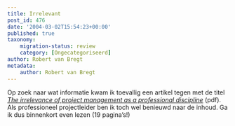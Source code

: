 ```yaml
---
title: Irrelevant
post_id: 476
date: '2004-03-02T15:54:23+00:00'
published: true
taxonomy:
    migration-status: review
    category: [Ongecategoriseerd]
author: Robert van Bregt
metadata:
    author: Robert van Bregt
---
```

Op zoek naar wat informatie kwam ik toevallig een artikel tegen met de titel *[The irrelevance of project management as a professional discipline](http://www.bartlett.ucl.ac.uk/research/management/Moscow2003.doc.pdf)* (pdf). Als professioneel projectleider ben ik toch wel benieuwd naar de inhoud. Ga ik dus binnenkort even lezen (19 pagina’s!)
